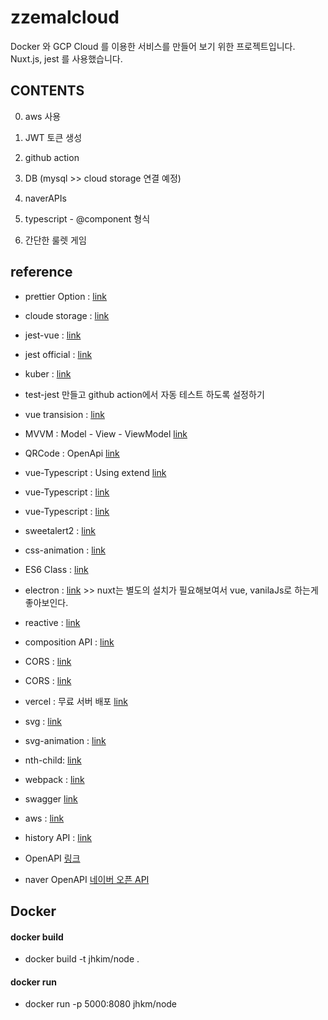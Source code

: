# zzemalcloud

Docker 와 GCP Cloud 를 이용한 서비스를 만들어 보기 위한 프로젝트입니다.
Nuxt.js, jest 를 사용했습니다.

## CONTENTS

0. aws 사용

1. JWT 토큰 생성

2. github action

3. DB (mysql >> cloud storage 연결 예정)

4. naverAPIs

5. typescript - @component 형식

6. 간단한 룰렛 게임

## reference

-   prettier Option : [link](https://prettier.io/docs/en/options.html)
-   cloude storage : [link](https://cloud.google.com/storage/docs/introduction?hl=ko)
-   jest-vue : [link](https://hasudoki.tistory.com/entry/Vuejs-Vue-%ED%85%8C%EC%8A%A4%ED%8A%B8-%EC%BD%94%EB%93%9C-%EC%9E%91%EC%84%B1%ED%95%98%EA%B8%B0Jest)
-   jest official : [link](https://jestjs.io/docs/expect#expectvalue)
-   kuber : [link](https://blog.naver.com/PostView.naver?blogId=isc0304&logNo=222507136469)

-   test-jest 만들고 github action에서 자동 테스트 하도록 설정하기
-   vue transision : [link](https://kr.vuejs.org/v2/guide/transitions.html)
-   MVVM : Model - View - ViewModel [link](https://goodteacher.tistory.com/195)
-   QRCode : OpenApi [link](https://www.qrtag.net/api/)
-   vue-Typescript : Using extend [link](https://kyounghwan01.github.io/blog/TS/vue-use-typescript/#vue-js-%E1%84%8C%E1%85%A9%E1%86%BC%E1%84%92%E1%85%A1%E1%86%B8-%E1%84%8B%E1%85%A8%E1%84%89%E1%85%B5)
-   vue-Typescript : [link](https://romeoh.tistory.com/entry/VUE-TYPESCRIPT-Vuex-Interface%EB%A5%BC-%EA%B5%AC%ED%98%84%ED%95%98%EB%8A%94-Store)
-   vue-Typescript : [link](https://kdydesign.github.io/2019/04/06/vuejs-vuex-helper/)
-   sweetalert2 : [link](https://sweetalert2.github.io/#examples)
-   css-animation : [link](https://ldrerin.tistory.com/397)
-   ES6 Class : [link](https://developer.mozilla.org/ko/docs/Web/JavaScript/Reference/Classes)
-   electron : [link](https://www.electronjs.org/) >> nuxt는 별도의 설치가 필요해보여서 vue, vanilaJs로 하는게 좋아보인다.
-   reactive : [link](https://v3.ko.vuejs.org/guide/reactivity-fundamentals.html#%E1%84%87%E1%85%A1%E1%86%AB%E1%84%8B%E1%85%B3%E1%86%BC%E1%84%92%E1%85%A7%E1%86%BC-%E1%84%89%E1%85%A1%E1%86%BC%E1%84%90%E1%85%A2-%E1%84%89%E1%85%A5%E1%86%AB%E1%84%8B%E1%85%A5%E1%86%AB%E1%84%92%E1%85%A1%E1%84%80%E1%85%B5)
-   composition API : [link](https://joshua1988.github.io/vue-camp/vue3.html#%E1%84%80%E1%85%A1%E1%84%80%E1%85%A9%E1%84%8C%E1%85%A1-%E1%84%92%E1%85%A1%E1%84%82%E1%85%B3%E1%86%AB-%E1%84%87%E1%85%A1%E1%86%BC%E1%84%92%E1%85%A3%E1%86%BC)
-   CORS : [link](https://valuefactory.tistory.com/1141)
-   CORS : [link](https://joshua1988.github.io/vue-camp/front-dev.html#%E1%84%8B%E1%85%AE%E1%84%83%E1%85%A2-rest-api%E1%84%8B%E1%85%A6-%E1%84%83%E1%85%A2%E1%84%92%E1%85%A1%E1%86%AB-%E1%84%8B%E1%85%B5%E1%84%92%E1%85%A2)

-   vercel : 무료 서버 배포 [link](https://vercel.com/new)
-   svg : [link](https://opentutorials.org/course/2418/13691)
-   svg-animation : [link](https://ordinary-code.tistory.com/25)
-   nth-child: [link](https://developer.mozilla.org/ko/docs/Web/CSS/:nth-child)
-   webpack : [link](https://seogeurim.tistory.com/13)
-   swagger [link](https://doqtqu.tistory.com/283)
-   aws : [link](https://aws.amazon.com/ko/)
-   history API : [link](https://developer.mozilla.org/ko/docs/Web/API/History_API)
-  OpenAPI [링크](https://geonlee.tistory.com/187)
- naver OpenAPI [네이버 오픈 API](https://developers.naver.com/docs/common/openapiguide/)

## Docker

#### docker build

-   docker build -t jhkim/node .

#### docker run

-   docker run -p 5000:8080 jhkm/node
